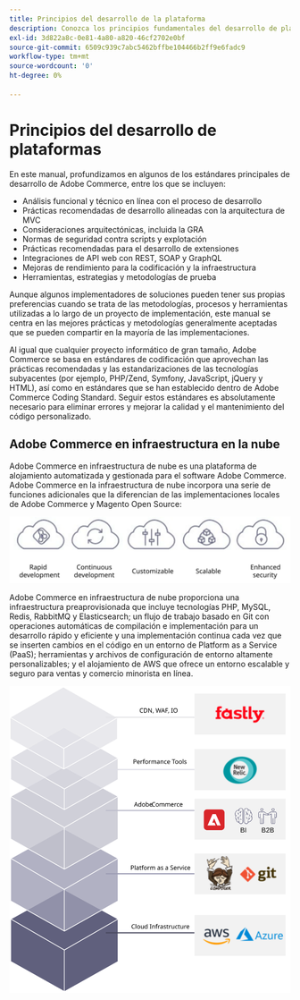 ```yaml
---
title: Principios del desarrollo de la plataforma
description: Conozca los principios fundamentales del desarrollo de plataformas al trabajar con Adobe Commerce.
exl-id: 3d822a8c-0e81-4a80-a820-46cf2702e0bf
source-git-commit: 6509c939c7abc5462bffbe104466b2ff9e6fadc9
workflow-type: tm+mt
source-wordcount: '0'
ht-degree: 0%

---
```


# Principios del desarrollo de plataformas

En este manual, profundizamos en algunos de los estándares principales de desarrollo de Adobe Commerce, entre los que se incluyen:

- Análisis funcional y técnico en línea con el proceso de desarrollo
- Prácticas recomendadas de desarrollo alineadas con la arquitectura de MVC
- Consideraciones arquitectónicas, incluida la GRA
- Normas de seguridad contra scripts y explotación
- Prácticas recomendadas para el desarrollo de extensiones
- Integraciones de API web con REST, SOAP y GraphQL
- Mejoras de rendimiento para la codificación y la infraestructura
- Herramientas, estrategias y metodologías de prueba

Aunque algunos implementadores de soluciones pueden tener sus propias preferencias cuando se trata de las metodologías, procesos y herramientas utilizadas a lo largo de un proyecto de implementación, este manual se centra en las mejores prácticas y metodologías generalmente aceptadas que se pueden compartir en la mayoría de las implementaciones.

Al igual que cualquier proyecto informático de gran tamaño, Adobe Commerce se basa en estándares de codificación que aprovechan las prácticas recomendadas y las estandarizaciones de las tecnologías subyacentes (por ejemplo, PHP/Zend, Symfony, JavaScript, jQuery y HTML), así como en estándares que se han establecido dentro de Adobe Commerce Coding Standard. Seguir estos estándares es absolutamente necesario para eliminar errores y mejorar la calidad y el mantenimiento del código personalizado.

## Adobe Commerce en infraestructura en la nube

Adobe Commerce en infraestructura de nube es una plataforma de alojamiento automatizada y gestionada para el software Adobe Commerce. Adobe Commerce en la infraestructura de nube incorpora una serie de funciones adicionales que la diferencian de las implementaciones locales de Adobe Commerce y Magento Open Source:

![infografías de componentes de Adobe Commerce](../../assets/playbooks/commerce-cloud.svg)

Adobe Commerce en infraestructura de nube proporciona una infraestructura preaprovisionada que incluye tecnologías PHP, MySQL, Redis, RabbitMQ y Elasticsearch; un flujo de trabajo basado en Git con operaciones automáticas de compilación e implementación para un desarrollo rápido y eficiente y una implementación continua cada vez que se inserten cambios en el código en un entorno de Platform as a Service (PaaS); herramientas y archivos de configuración de entorno altamente personalizables; y el alojamiento de AWS que ofrece un entorno escalable y seguro para ventas y comercio minorista en línea.

![infografías de componentes de Adobe Commerce](../../assets/playbooks/cloud-tech-stack.svg)
